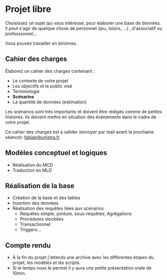 # Projet libre

Choisissez un sujet qui vous intéresse, pour élaborer une base de données. Il peut s'agir de quelque chose de personnel (jeu, loisirs, ...) , d'associatif ou professionnel...

Vous pouvez travailler en binômes.

## Cahier des charges

Élaborez un cahier des charges contenant :

- Le contexte de votre projet
- Les objectifs et le public visé
- Terminologie
- **Scénarios**
- La quantité de données (estimation)

Les scénarios sont très importants et doivent être rédigés comme de petites histoires. Ils doivent mettre en situation des évènements dans le cadre de votre projet.

Ce cahier des charges est à valider (envoyer par mail avant la prochaine séance): [fabian@unistra.fr](mailto:fabian@unistra.fr).

## Modèles conceptuel et logiques

- Réalisation du MCD
- Traduction en MLD

## Réalisation de la base

- Création de la base et des tables
- Insertion des données
- Réalisation des requêtes liées aux scénarios
  - Requêtes simple, jointure, sous-requêtes, Agrégations
  - Procédures stockées
  - Transactionnel
  - Triggers...

## Compte rendu

- À la fin du projet j'attends une archive avec les différentes étapes du projet, les modèles et les scripts.
- Si le temps nous le permet il y aura une petite présentation orale de 10min.
